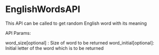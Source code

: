 # EnglishWordsAPI
This API can be called to get random English word with its meaning


API Params:

word_size[optional] : Size of word to be returned 
word_initial[optional]: Initial letter of the word which is to be returned 
